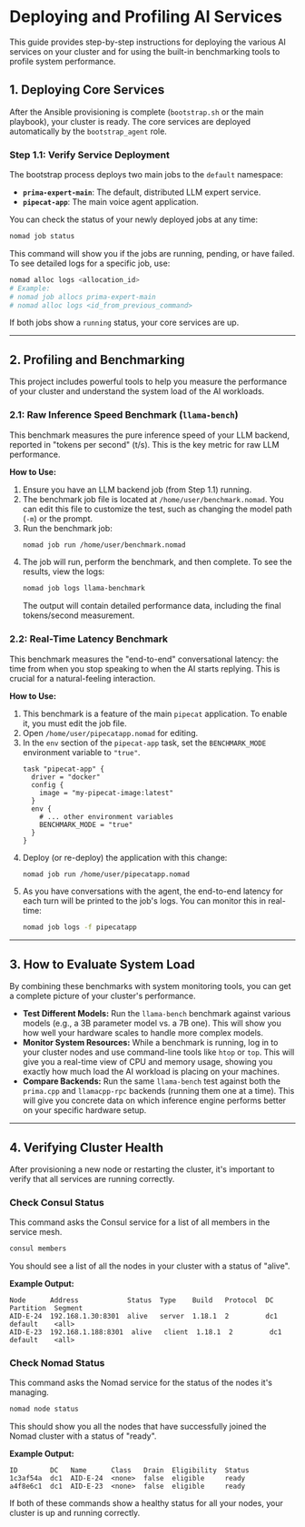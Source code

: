 # Deploying and Profiling AI Services

This guide provides step-by-step instructions for deploying the various AI services on your cluster and for using the built-in benchmarking tools to profile system performance.

## 1. Deploying Core Services

After the Ansible provisioning is complete (`bootstrap.sh` or the main playbook), your cluster is ready. The core services are deployed automatically by the `bootstrap_agent` role.

### Step 1.1: Verify Service Deployment

The bootstrap process deploys two main jobs to the `default` namespace:
- **`prima-expert-main`**: The default, distributed LLM expert service.
- **`pipecat-app`**: The main voice agent application.

You can check the status of your newly deployed jobs at any time:
```bash
nomad job status
```
This command will show you if the jobs are running, pending, or have failed. To see detailed logs for a specific job, use:
```bash
nomad alloc logs <allocation_id>
# Example:
# nomad job allocs prima-expert-main
# nomad alloc logs <id_from_previous_command>
```
If both jobs show a `running` status, your core services are up.

---

## 2. Profiling and Benchmarking

This project includes powerful tools to help you measure the performance of your cluster and understand the system load of the AI workloads.

### 2.1: Raw Inference Speed Benchmark (`llama-bench`)

This benchmark measures the pure inference speed of your LLM backend, reported in "tokens per second" (t/s). This is the key metric for raw LLM performance.

**How to Use:**
1.  Ensure you have an LLM backend job (from Step 1.1) running.
2.  The benchmark job file is located at `/home/user/benchmark.nomad`. You can edit this file to customize the test, such as changing the model path (`-m`) or the prompt.
3.  Run the benchmark job:
    ```bash
    nomad job run /home/user/benchmark.nomad
    ```
4.  The job will run, perform the benchmark, and then complete. To see the results, view the logs:
    ```bash
    nomad job logs llama-benchmark
    ```
    The output will contain detailed performance data, including the final tokens/second measurement.

### 2.2: Real-Time Latency Benchmark

This benchmark measures the "end-to-end" conversational latency: the time from when you stop speaking to when the AI starts replying. This is crucial for a natural-feeling interaction.

**How to Use:**
1.  This benchmark is a feature of the main `pipecat` application. To enable it, you must edit the job file.
2.  Open `/home/user/pipecatapp.nomad` for editing.
3.  In the `env` section of the `pipecat-app` task, set the `BENCHMARK_MODE` environment variable to `"true"`.
    ```hcl
    task "pipecat-app" {
      driver = "docker"
      config {
        image = "my-pipecat-image:latest"
      }
      env {
        # ... other environment variables
        BENCHMARK_MODE = "true"
      }
    }
    ```
4.  Deploy (or re-deploy) the application with this change:
    ```bash
    nomad job run /home/user/pipecatapp.nomad
    ```
5.  As you have conversations with the agent, the end-to-end latency for each turn will be printed to the job's logs. You can monitor this in real-time:
    ```bash
    nomad job logs -f pipecatapp
    ```

---

## 3. How to Evaluate System Load

By combining these benchmarks with system monitoring tools, you can get a complete picture of your cluster's performance.

*   **Test Different Models:** Run the `llama-bench` benchmark against various models (e.g., a 3B parameter model vs. a 7B one). This will show you how well your hardware scales to handle more complex models.
*   **Monitor System Resources:** While a benchmark is running, log in to your cluster nodes and use command-line tools like `htop` or `top`. This will give you a real-time view of CPU and memory usage, showing you exactly how much load the AI workload is placing on your machines.
*   **Compare Backends:** Run the same `llama-bench` test against both the `prima.cpp` and `llamacpp-rpc` backends (running them one at a time). This will give you concrete data on which inference engine performs better on your specific hardware setup.

---

## 4. Verifying Cluster Health

After provisioning a new node or restarting the cluster, it's important to verify that all services are running correctly.

### Check Consul Status

This command asks the Consul service for a list of all members in the service mesh.

```bash
consul members
```

You should see a list of all the nodes in your cluster with a status of "alive".

**Example Output:**
```
Node      Address            Status  Type    Build   Protocol  DC   Partition  Segment
AID-E-24  192.168.1.30:8301  alive   server  1.18.1  2         dc1  default    <all>
AID-E-23  192.168.1.188:8301  alive   client  1.18.1  2         dc1  default    <all>
```

### Check Nomad Status

This command asks the Nomad service for the status of the nodes it's managing.

```bash
nomad node status
```

This should show you all the nodes that have successfully joined the Nomad cluster with a status of "ready".

**Example Output:**
```
ID        DC   Name      Class   Drain  Eligibility  Status
1c3af54a  dc1  AID-E-24  <none>  false  eligible     ready
a4f8e6c1  dc1  AID-E-23  <none>  false  eligible     ready
```

If both of these commands show a healthy status for all your nodes, your cluster is up and running correctly.
